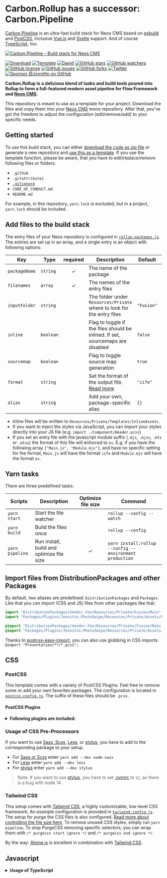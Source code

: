 # Carbon.Rollup has a successor: Carbon.Pipeline

[Carbon.Pipeline] is an ultra-fast build stack for Neos CMS based on [esbuild] and [PostCSS], inclusive [Vue.js] and [Svelte] support. And of course [TypeScript], too.

[![Carbon.Pipeline – Build stack for Neos CMS][logo]][Carbon.Pipeline]

[![Download]][master.zip] [![Template]][generate] [![David]][david-dm] [![GitHub stars]][stargazers] [![GitHub watchers]][subscription] [![GitHub license]][license] [![GitHub issues]][issues] [![GitHub forks]][network] [![Twitter]][tweet] [![Sponsor @Jonnitto on GitHub]][sponsor]

**Carbon.Rollup is a delicious blend of tasks and build tools poured into Rollup to form a full-featured modern asset pipeline for Flow Framework and [Neos CMS].**

This repository is meant to use as a template for your project. Download the files and copy them into your [Neos CMS] mono repository. After that, you've got the freedom to adjust the configuration (edit/remove/add) to your specific needs.

## Getting started

To use this build stack, you can either [download the code as zip file][master.zip] or generate a new repository and [use this as a template][generate]. If you use the template function, please be aware, that you have to edit/replace/remove following files or folders:

- `.github`
- `.gitattributes`
- [`.gitignore`]
- `CODE_OF_CONDUCT.md`
- `README.md`

For example, in this repository, `yarn.lock` is excluded, but in a project, `yarn.lock` should be included.

## Add files to the build stack

The entry files of your Neos repository is configured in [`rollup.packages.js`]. The entries are set up in an array, and a single entry is an object with following options:

| Key           | Type      | required | Description                                                                    | Default    | Example                    |
| ------------- | --------- | :------: | ------------------------------------------------------------------------------ | ---------- | -------------------------- |
| `packageName` | `string`  |    ✓     | The name of the package                                                        |            | `"Vendor.Foo"`             |
| `filenames`   | `array`   |    ✓     | The names of the entry files                                                   |            | `["Main.js", "Main.pcss"]` |
| `inputFolder` | `string`  |          | The folder under `Resources/Private` where to look for the entry files         | `"Fusion"` | `"Assets"`                 |
| `inline`      | `boolean` |          | Flag to toggle if the files should be inlined. If set, sourcemaps are disabled | `false`    | `true`                     |
| `sourcemap`   | `boolean` |          | Flag to toggle source map generation                                           | `true`     | `false`                    |
| `format`      | `string`  |          | Set the format of the output file. [Read more][rollup outputformat]            | `"iife"`   | `"umd"`                    |
| `alias`       | `string`  |          | Add your own, package-specific alias                                           | `{}`       | `{react: "preact/compat"}` |

- Inline files will be written to `Resources/Private/Templates/InlineAssets`.
- If you want to inject the styles via JavaScript, you can import your styles directly into your JS file (e.g. `import ./Component/Header.pcss`)
- If you set an entry file with the javascript module suffix (`.mjs`, `.mjsx`, `.mts` or `.mtsx`) the format of this file will enforced to `es`. E.g. if you have the following array `["Main.js", "Module.mjs"]`, and have no specific setting for the format, `Main.js` will have the format `iife` and `Module.mjs` will have the format `es`.

## Yarn tasks

There are three predefined tasks:

| Scripts         | Description                               | Optimize file size | Command                                                 |
| --------------- | ----------------------------------------- | :----------------: | ------------------------------------------------------- |
| `yarn start`    | Start the file watcher                    |                    | `rollup --config --watch`                               |
| `yarn build`    | Build the files once                      |                    | `rollup --config`                                       |
| `yarn pipeline` | Run install, build and optimize file size |         ✓          | `yarn install;rollup --config --environment production` |

## Import files from DistributionPackages and other Packages

By default, two aliases are predefined: `DistributionPackages` and `Packages`. Like that you can import (CSS and JS) files from other packages like that:

```js
import "DistributionPackages/Vendor.Foo/Resources/Private/Fusion/Main";
import "Packages/Plugins/Jonnitto.PhotoSwipe/Resources/Private/Assets/PhotoSwipe";
```

```css
@import "DistributionPackages/Vendor.Foo/Resources/Private/Fusion/Main.pcss";
@import "Packages/Plugins/Jonnitto.PhotoSwipe/Resources/Private/Assets/Dark.scss";
```

Thanks to [postcss-easy-import], you can also use globbing in CSS imports: `@import "Presentation/**/*.pcss";`

## CSS

### PostCSS

This template comes with a variety of PostCSS Plugins. Feel free to remove some or add your own favorites packages. The configuration is located in [`postcss.config.js`]. The suffix of these files should be `.pcss`.

#### PostCSS Plugins

<details>
<summary><strong>Following plugins are included:</strong></summary>

| Name                         | Description                                                                                                                   |
| ---------------------------- | ----------------------------------------------------------------------------------------------------------------------------- |
| [postcss-import-alias]       | Use aliases in your PostCSS import statements                                                                                 |
| [postcss-easy-import]        | Resolving files with globs                                                                                                    |
| [Tailwind CSS]               | A utility-first CSS framework for rapidly building custom user interfaces                                                     |
| [postcss-nested]             | Unwrap nested rules like how Sass does it                                                                                     |
| [postcss-assets]             | Plugin to manage assets                                                                                                       |
| [postcss-url]                | Used for rebaseing the url from [postcss-assets]                                                                              |
| [postcss-normalize]          | Lets you use the parts of normalize.css or sanitize.css that you need from your browserslist                                  |
| [postcss-preset-env]         | Preset Env lets you convert modern CSS into something most browsers can understand                                            |
| [postcss-easing-gradients]   | Create smooth linear-gradients that approximate easing functions. [Visual examples][easing-gradients]                         |
| [postcss-for]                | Enables `@for` loop syntax in your CSS                                                                                        |
| [postcss-each]               | Plugin to iterate through values with `@each`                                                                                 |
| [postcss-hexrgba]            | Adds shorthand hex methods to `rgba()` values                                                                                 |
| [postcss-clip-path-polyfill] | Add SVG hack for clip-path property to make it work in Firefox. Currently supports only `polygon()`                           |
| [postcss-responsive-type]    | Plugin for automagical responsive typography. Adds a `responsive` property to `font-size`, `line-height` and `letter-spacing` |
| [postcss-easings]            | Replace easing name from [easings.net] to cubic-bezier()                                                                      |
| [pleeease-filters]           | Convert CSS shorthand filters to SVG equivalent                                                                               |
| [postcss-quantity-queries]   | Enabling quantity-queries                                                                                                     |
| [postcss-momentum-scrolling] | Adding momentum style scrolling behavior for elements with overflow on iOS                                                    |
| [postcss-round-subpixels]    | Rounds sub-pixel (eg: `12.87378378364px`) values to the nearest full pixel                                                    |
| [postcss-sort-media-queries] | Combine and sort CSS media queries                                                                                            |
| [autoprefixer]               | Parse CSS and add vendor prefixes to CSS rules using values from [Can I Use]                                                  |
| [cssnano]                    | Modern CSS compression                                                                                                        |
| [postcss-banner]             | Add text banner and footer to resulting file                                                                                  |
| [postcss-reporter]           | `console.log()` the messages (warnings, etc.) registered by other PostCSS plugins                                             |

</details>

### Usage of CSS Pre-Processors

If you want to use [Sass, Scss][sass], [Less], or [stylus], you have to add to the corresponding package to your setup.

- For [Sass or Scss][sass] enter `yarn add --dev node-sass`
- For [Less] enter `yarn add --dev less`
- For [stylus] enter `yarn add --dev stylus`

> Note: If you want to use [stylus], you have to set [.nvmrc] to `12`, as there is a bug with node 14

### Tailwind CSS

This setup comes with [Tailwind CSS], a highly customizable, low-level CSS framework. An example configuration is provided in [`tailwind.config.js`]. The setup for purge the CSS files is also configured. [Read more about controlling the file size here][tailwind file-size]. To remove unused CSS styles, simply run `yarn pipeline`. To stop PurgeCSS removing specific selectors, you can wrap them with `/* purgecss start ignore */` and `/* purgecss end ignore */`.

By the way: [Alpine.js] is excellent in combination with [Tailwind CSS].

## Javascript

<details>
<summary><strong>Usage of TypeScript</strong></summary>

If you want to use [TypeScript], add the following packages to `package.json`:

```bash
yarn add --dev typescript @typescript-eslint/eslint-plugin @babel/preset-typescript @typescript-eslint/parser @wessberg/rollup-plugin-ts
```

You have also to edit [`babel.config.js`]:

```js
module.exports = {
  presets: ["@babel/env", "@babel/typescript"],
  plugins: ["@babel/proposal-class-properties", "@babel/proposal-object-rest-spread"],
};
```

To enable the correct linting, edit [`.eslintrc`]:

```json
{
  "parser": "@typescript-eslint/parser",
  "extends": ["plugin:@typescript-eslint/recommended", "eslint:recommended", "plugin:prettier/recommended", "prettier/@typescript-eslint"],
  "env": {
    "es6": true,
    "node": true
  }
}
```

If you don't use Javascript at all, you can remove `@rollup/plugin-babel` with the following command:

```bash
yarn remove @rollup/plugin-babel
```

</details>

[david]: https://img.shields.io/david/dev/CarbonPackages/Carbon.Rollup
[david-dm]: https://david-dm.org/CarbonPackages/Carbon.Rollup?type=dev
[github issues]: https://img.shields.io/github/issues/CarbonPackages/Carbon.Rollup
[issues]: https://github.com/CarbonPackages/Carbon.Rollup/issues
[github forks]: https://img.shields.io/github/forks/CarbonPackages/Carbon.Rollup
[network]: https://github.com/CarbonPackages/Carbon.Rollup/network
[github stars]: https://img.shields.io/github/stars/CarbonPackages/Carbon.Rollup
[stargazers]: https://github.com/CarbonPackages/Carbon.Rollup/stargazers
[github license]: https://img.shields.io/github/license/CarbonPackages/Carbon.Rollup
[license]: LICENSE
[twitter]: https://img.shields.io/twitter/url?url=https%3A%2F%2Fgithub.com%2FCarbonPackages%2FCarbon.Rollup
[tweet]: https://twitter.com/intent/tweet?text=Wow:&url=https%3A%2F%2Fgithub.com%2FCarbonPackages%2FCarbon.Rollup
[sponsor @jonnitto on github]: https://img.shields.io/badge/sponsor-Support%20this%20package-informational
[sponsor]: https://github.com/sponsors/jonnitto
[github watchers]: https://img.shields.io/github/watchers/CarbonPackages/Carbon.Rollup.svg
[subscription]: https://github.com/CarbonPackages/Carbon.Rollup/subscription
[template]: https://img.shields.io/badge/template-Use%20this%20template-informational
[generate]: https://github.com/CarbonPackages/Carbon.Rollup/generate
[download]: https://img.shields.io/badge/download-Download%20as%20zip-informational
[master.zip]: https://github.com/CarbonPackages/Carbon.Rollup/archive/master.zip
[neos cms]: https://www.neos.io
[sass]: https://sass-lang.com
[less]: http://lesscss.org
[stylus]: https://stylus-lang.com
[.nvmrc]: .nvmrc
[`babel.config.js`]: babel.config.js
[`.eslintrc`]: .eslintrc
[`rollup.packages.js`]: rollup.packages.js
[rollup outputformat]: https://rollupjs.org/guide/en/#outputformat
[`postcss.config.js`]: postcss.config.js
[tailwind css]: https://tailwindcss.com
[alpine.js]: https://github.com/alpinejs/alpine
[`tailwind.config.js`]: tailwind.config.js
[tailwind file-size]: https://tailwindcss.com/docs/controlling-file-size
[`.gitignore`]: .gitignore
[postcss-import-alias]: https://www.npmjs.com/package/postcss-import-alias
[postcss-easy-import]: https://www.npmjs.com/package/postcss-easy-import
[postcss-nested]: https://www.npmjs.com/package/postcss-nested
[postcss-assets]: https://www.npmjs.com/package/postcss-assets
[postcss-url]: https://www.npmjs.com/package/postcss-url
[postcss-normalize]: https://www.npmjs.com/package/postcss-normalize
[postcss-preset-env]: https://preset-env.cssdb.org
[postcss-easing-gradients]: https://www.npmjs.com/package/postcss-easing-gradients
[easing-gradients]: https://larsenwork.com/easing-gradients
[postcss-for]: https://www.npmjs.com/package/postcss-for
[postcss-each]: https://www.npmjs.com/package/postcss-each
[postcss-hexrgba]: https://www.npmjs.com/package/postcss-hexrgba
[postcss-clip-path-polyfill]: https://www.npmjs.com/package/postcss-clip-path-polyfill
[postcss-responsive-type]: https://www.npmjs.com/package/postcss-responsive-type
[postcss-easings]: https://www.npmjs.com/package/postcss-easings
[easings.net]: https://easings.net
[pleeease-filters]: https://www.npmjs.com/package/pleeease-filters
[postcss-quantity-queries]: https://www.npmjs.com/package/postcss-quantity-queries
[postcss-momentum-scrolling]: https://www.npmjs.com/package/postcss-momentum-scrolling
[postcss-round-subpixels]: https://www.npmjs.com/package/postcss-round-subpixels
[postcss-sort-media-queries]: https://www.npmjs.com/package/postcss-sort-media-queries
[autoprefixer]: https://www.npmjs.com/package/autoprefixer
[can i use]: https://caniuse.com
[cssnano]: https://cssnano.co
[postcss-banner]: https://www.npmjs.com/package/postcss-banner
[postcss-reporter]: https://www.npmjs.com/package/postcss-reporter
[typescript]: https://www.typescriptlang.org
[carbon.pipeline]: https://github.com/CarbonPackages/Carbon.Pipeline#readme
[logo]: https://repository-images.githubusercontent.com/377838441/8d66c680-d27d-11eb-99a4-85ab35081318
[esbuild]: https://esbuild.github.io
[postcss]: https://postcss.org
[typescript]: https://www.typescriptlang.org
[svelte]: https://svelte.dev
[vue.js]: https://vuejs.org
